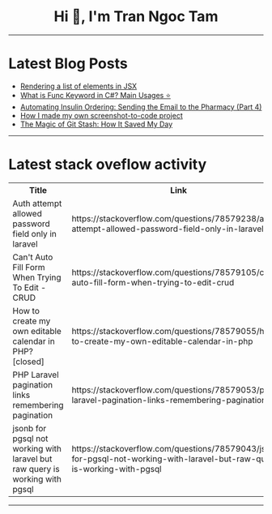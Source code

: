 <h1 align="center">Hi 👋, I'm Tran Ngoc Tam</h1>

---

# Latest Blog Posts 
<!-- BLOG-POST-LIST:START -->
- [Rendering a list of elements in JSX](https://dev.to/ark7/rendering-a-list-of-elements-in-jsx-35am)
- [What is Func Keyword in C#? Main Usages ⭐](https://dev.to/bytehide/what-is-func-keyword-in-c-main-usages-3gmj)
- [Automating Insulin Ordering: Sending the Email to the Pharmacy &lpar;Part 4&rpar;](https://dev.to/goudekettingrm/automating-insulin-ordering-sending-the-email-to-the-pharmacy-part-4-1bp)
- [How I made my own screenshot-to-code project](https://dev.to/dancemove_marscode/how-i-made-my-own-screenshot-to-code-project-2enh)
- [The Magic of Git Stash: How It Saved My Day](https://dev.to/waqaryounis7564/the-magic-of-git-stash-how-it-saved-my-day-119k)
<!-- BLOG-POST-LIST:END -->

---

# Latest stack oveflow activity
<table>
  <tr><th>Title</th><th>Link</th></tr>
  <!-- STACKOVERFLOW:START --><tr><td>Auth attempt allowed password field only in laravel</td><td>https://stackoverflow.com/questions/78579238/auth-attempt-allowed-password-field-only-in-laravel</td></tr><tr><td>Can&#39;t Auto Fill Form When Trying To Edit - CRUD</td><td>https://stackoverflow.com/questions/78579105/cant-auto-fill-form-when-trying-to-edit-crud</td></tr><tr><td>How to create my own editable calendar in PHP? [closed]</td><td>https://stackoverflow.com/questions/78579055/how-to-create-my-own-editable-calendar-in-php</td></tr><tr><td>PHP Laravel pagination links remembering pagination</td><td>https://stackoverflow.com/questions/78579053/php-laravel-pagination-links-remembering-pagination</td></tr><tr><td>jsonb for pgsql not working with laravel but raw query is working with pgsql</td><td>https://stackoverflow.com/questions/78579043/jsonb-for-pgsql-not-working-with-laravel-but-raw-query-is-working-with-pgsql</td></tr><!-- STACKOVERFLOW:END -->
</table>

---


